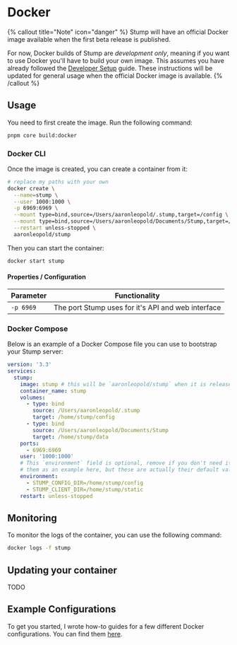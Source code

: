 # Docker

{% callout title="Note" icon="danger" %}
Stump will have an official Docker image available when the first beta release is published.

For now, Docker builds of Stump are _development only_, meaning if you want to use Docker you'll have to build your own image. This assumes you have already followed the [Developer Setup](/contributing) guide. These instructions will be updated for general usage when the official Docker image is available.
{% /callout %}

## Usage

You need to first create the image. Run the following command:

```bash
pnpm core build:docker
```

### Docker CLI

Once the image is created, you can create a container from it:

```bash
# replace my paths with your own
docker create \
  --name=stump \
  --user 1000:1000 \
  -p 6969:6969 \
  --mount type=bind,source=/Users/aaronleopold/.stump,target=/config \
  --mount type=bind,source=/Users/aaronleopold/Documents/Stump,target=/data \
  --restart unless-stopped \
  aaronleopold/stump
```

Then you can start the container:

```bash
docker start stump
```

#### Properties / Configuration

| Parameter |                   Functionality                    |
| --------- | :------------------------------------------------: |
| `-p 6969` | The port Stump uses for it's API and web interface |

### Docker Compose

Below is an example of a Docker Compose file you can use to bootstrap your Stump server:

```yaml
version: '3.3'
services:
  stump:
    image: stump # this will be `aaronleopold/stump` when it is released
    container_name: stump
    volumes:
      - type: bind
        source: /Users/aaronleopold/.stump
        target: /home/stump/config
      - type: bind
        source: /Users/aaronleopold/Documents/Stump
        target: /home/stump/data
    ports:
      - 6969:6969
    user: '1000:1000'
    # This `environment` field is optional, remove if you don't need it. I am using
    # them as an example here, but these are actually their default values.
    environment:
      - STUMP_CONFIG_DIR=/home/stump/config
      - STUMP_CLIENT_DIR=/home/stump/static
    restart: unless-stopped
```

## Monitoring

To monitor the logs of the container, you can use the following command:

```bash
docker logs -f stump
```

## Updating your container

TODO

## Example Configurations

To get you started, I wrote how-to guides for a few different Docker configurations. You can find them [here](/guides/docker-examples).
